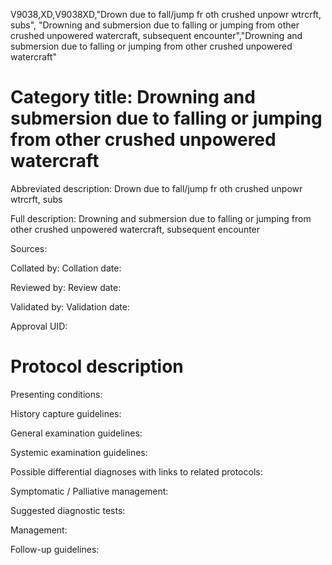 V9038,XD,V9038XD,"Drown due to fall/jump fr oth crushed unpowr wtrcrft, subs", "Drowning and submersion due to falling or jumping from other crushed unpowered watercraft, subsequent encounter","Drowning and submersion due to falling or jumping from other crushed unpowered watercraft"
# Category title: Drowning and submersion due to falling or jumping from other crushed unpowered watercraft

Abbreviated description: Drown due to fall/jump fr oth crushed unpowr wtrcrft, subs

Full description: Drowning and submersion due to falling or jumping from other crushed unpowered watercraft, subsequent encounter

Sources:

Collated by:
Collation date:

Reviewed by:
Review date:

Validated by:
Validation date:

Approval UID:

# Protocol description

Presenting conditions:

History capture guidelines:

General examination guidelines:

Systemic examination guidelines:

Possible differential diagnoses with links to related protocols:

Symptomatic / Palliative management:

Suggested diagnostic tests:

Management:

Follow-up guidelines:
